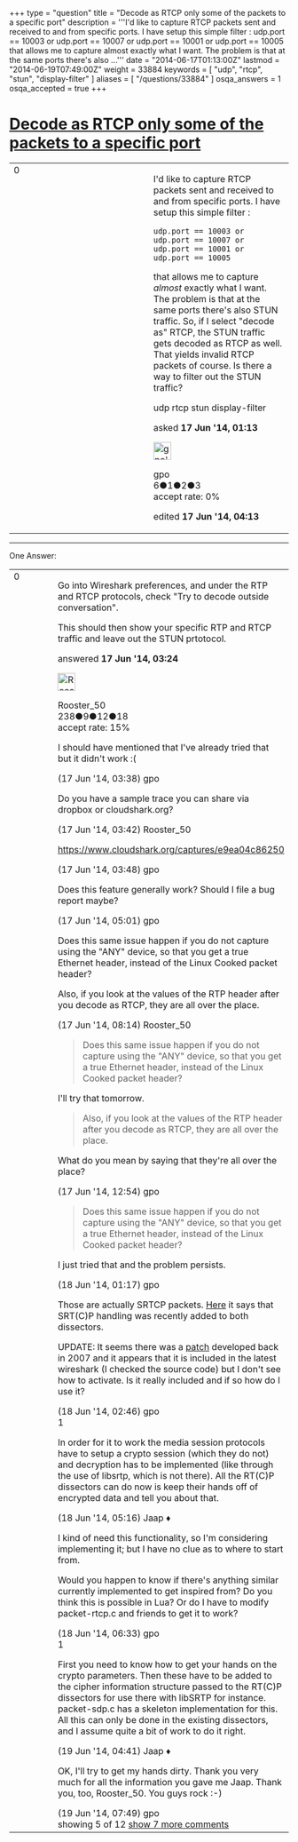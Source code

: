 +++
type = "question"
title = "Decode as RTCP only some of the packets to a specific port"
description = '''I&#x27;d like to capture RTCP packets sent and received to and from specific ports. I have setup this simple filter : udp.port == 10003 or udp.port == 10007 or udp.port == 10001 or udp.port == 10005  that allows me to capture almost exactly what I want. The problem is that at the same ports there&#x27;s also ...'''
date = "2014-06-17T01:13:00Z"
lastmod = "2014-06-19T07:49:00Z"
weight = 33884
keywords = [ "udp", "rtcp", "stun", "display-filter" ]
aliases = [ "/questions/33884" ]
osqa_answers = 1
osqa_accepted = true
+++

<div class="headNormal">

# [Decode as RTCP only some of the packets to a specific port](/questions/33884/decode-as-rtcp-only-some-of-the-packets-to-a-specific-port)

</div>

<div id="main-body">

<div id="askform">

<table id="question-table" style="width:100%;"><colgroup><col style="width: 50%" /><col style="width: 50%" /></colgroup><tbody><tr class="odd"><td style="width: 30px; vertical-align: top"><div class="vote-buttons"><span id="post-33884-upvote" class="ajax-command post-vote up" rel="nofollow" title="I like this post (click again to cancel)"> </span><div id="post-33884-score" class="post-score" title="current number of votes">0</div><span id="post-33884-downvote" class="ajax-command post-vote down" rel="nofollow" title="I dont like this post (click again to cancel)"> </span> <span id="favorite-mark" class="ajax-command favorite-mark" rel="nofollow" title="mark/unmark this question as favorite (click again to cancel)"> </span><div id="favorite-count" class="favorite-count"></div></div></td><td><div id="item-right"><div class="question-body"><p>I'd like to capture RTCP packets sent and received to and from specific ports. I have setup this simple filter :</p><pre><code>udp.port == 10003 or udp.port == 10007 or udp.port == 10001 or udp.port == 10005</code></pre><p>that allows me to capture <em>almost</em> exactly what I want. The problem is that at the same ports there's also STUN traffic. So, if I select "decode as" RTCP, the STUN traffic gets decoded as RTCP as well. That yields invalid RTCP packets of course. Is there a way to filter out the STUN traffic?</p></div><div id="question-tags" class="tags-container tags"><span class="post-tag tag-link-udp" rel="tag" title="see questions tagged &#39;udp&#39;">udp</span> <span class="post-tag tag-link-rtcp" rel="tag" title="see questions tagged &#39;rtcp&#39;">rtcp</span> <span class="post-tag tag-link-stun" rel="tag" title="see questions tagged &#39;stun&#39;">stun</span> <span class="post-tag tag-link-display-filter" rel="tag" title="see questions tagged &#39;display-filter&#39;">display-filter</span></div><div id="question-controls" class="post-controls"></div><div class="post-update-info-container"><div class="post-update-info post-update-info-user"><p>asked <strong>17 Jun '14, 01:13</strong></p><img src="https://secure.gravatar.com/avatar/da4864866c9384a178c6f3ab507b7a10?s=32&amp;d=identicon&amp;r=g" class="gravatar" width="32" height="32" alt="gpo&#39;s gravatar image" /><p><span>gpo</span><br />
<span class="score" title="6 reputation points">6</span><span title="1 badges"><span class="badge1">●</span><span class="badgecount">1</span></span><span title="2 badges"><span class="silver">●</span><span class="badgecount">2</span></span><span title="3 badges"><span class="bronze">●</span><span class="badgecount">3</span></span><br />
<span class="accept_rate" title="Rate of the user&#39;s accepted answers">accept rate:</span> <span title="gpo has no accepted answers">0%</span></p></div><div class="post-update-info post-update-info-edited"><p><span> edited <strong>17 Jun '14, 04:13</strong> </span></p></div></div><div id="comments-container-33884" class="comments-container"></div><div id="comment-tools-33884" class="comment-tools"></div><div class="clear"></div><div id="comment-33884-form-container" class="comment-form-container"></div><div class="clear"></div></div></td></tr></tbody></table>

------------------------------------------------------------------------

<div class="tabBar">

<span id="sort-top"></span>

<div class="headQuestions">

One Answer:

</div>

</div>

<span id="33885"></span>

<div id="answer-container-33885" class="answer accepted-answer">

<table style="width:100%;"><colgroup><col style="width: 50%" /><col style="width: 50%" /></colgroup><tbody><tr class="odd"><td style="width: 30px; vertical-align: top"><div class="vote-buttons"><span id="post-33885-upvote" class="ajax-command post-vote up" rel="nofollow" title="I like this post (click again to cancel)"> </span><div id="post-33885-score" class="post-score" title="current number of votes">0</div><span id="post-33885-downvote" class="ajax-command post-vote down" rel="nofollow" title="I dont like this post (click again to cancel)"> </span> <span class="accept-answer on" rel="nofollow" title="gpo has selected this answer as the correct answer"> </span></div></td><td><div class="item-right"><div class="answer-body"><p>Go into Wireshark preferences, and under the RTP and RTCP protocols, check "Try to decode outside conversation".</p><p>This should then show your specific RTP and RTCP traffic and leave out the STUN prtotocol.</p></div><div class="answer-controls post-controls"></div><div class="post-update-info-container"><div class="post-update-info post-update-info-user"><p>answered <strong>17 Jun '14, 03:24</strong></p><img src="https://secure.gravatar.com/avatar/bb79e0c62df46ecf47cc004a0a2d3cbc?s=32&amp;d=identicon&amp;r=g" class="gravatar" width="32" height="32" alt="Rooster_50&#39;s gravatar image" /><p><span>Rooster_50</span><br />
<span class="score" title="238 reputation points">238</span><span title="9 badges"><span class="badge1">●</span><span class="badgecount">9</span></span><span title="12 badges"><span class="silver">●</span><span class="badgecount">12</span></span><span title="18 badges"><span class="bronze">●</span><span class="badgecount">18</span></span><br />
<span class="accept_rate" title="Rate of the user&#39;s accepted answers">accept rate:</span> <span title="Rooster_50 has 5 accepted answers">15%</span></p></div></div><div id="comments-container-33885" class="comments-container"><span id="33886"></span><div id="comment-33886" class="comment"><div id="post-33886-score" class="comment-score"></div><div class="comment-text"><p>I should have mentioned that I've already tried that but it didn't work :(</p></div><div id="comment-33886-info" class="comment-info"><span class="comment-age">(17 Jun '14, 03:38)</span> <span class="comment-user userinfo">gpo</span></div></div><span id="33888"></span><div id="comment-33888" class="comment"><div id="post-33888-score" class="comment-score"></div><div class="comment-text"><p>Do you have a sample trace you can share via dropbox or cloudshark.org?</p></div><div id="comment-33888-info" class="comment-info"><span class="comment-age">(17 Jun '14, 03:42)</span> <span class="comment-user userinfo">Rooster_50</span></div></div><span id="33889"></span><div id="comment-33889" class="comment"><div id="post-33889-score" class="comment-score"></div><div class="comment-text"><p><a href="https://www.cloudshark.org/captures/e9ea04c86250">https://www.cloudshark.org/captures/e9ea04c86250</a></p></div><div id="comment-33889-info" class="comment-info"><span class="comment-age">(17 Jun '14, 03:48)</span> <span class="comment-user userinfo">gpo</span></div></div><span id="33890"></span><div id="comment-33890" class="comment not_top_scorer"><div id="post-33890-score" class="comment-score"></div><div class="comment-text"><p>Does this feature generally work? Should I file a bug report maybe?</p></div><div id="comment-33890-info" class="comment-info"><span class="comment-age">(17 Jun '14, 05:01)</span> <span class="comment-user userinfo">gpo</span></div></div><span id="33896"></span><div id="comment-33896" class="comment not_top_scorer"><div id="post-33896-score" class="comment-score"></div><div class="comment-text"><p>Does this same issue happen if you do not capture using the "ANY" device, so that you get a true Ethernet header, instead of the Linux Cooked packet header?</p><p>Also, if you look at the values of the RTP header after you decode as RTCP, they are all over the place.</p></div><div id="comment-33896-info" class="comment-info"><span class="comment-age">(17 Jun '14, 08:14)</span> <span class="comment-user userinfo">Rooster_50</span></div></div><span id="33907"></span><div id="comment-33907" class="comment not_top_scorer"><div id="post-33907-score" class="comment-score"></div><div class="comment-text"><blockquote><p>Does this same issue happen if you do not capture using the "ANY" device, so that you get a true Ethernet header, instead of the Linux Cooked packet header?</p></blockquote><p>I'll try that tomorrow.</p><blockquote><p>Also, if you look at the values of the RTP header after you decode as RTCP, they are all over the place.</p></blockquote><p>What do you mean by saying that they're all over the place?</p></div><div id="comment-33907-info" class="comment-info"><span class="comment-age">(17 Jun '14, 12:54)</span> <span class="comment-user userinfo">gpo</span></div></div><span id="33918"></span><div id="comment-33918" class="comment not_top_scorer"><div id="post-33918-score" class="comment-score"></div><div class="comment-text"><blockquote><p>Does this same issue happen if you do not capture using the "ANY" device, so that you get a true Ethernet header, instead of the Linux Cooked packet header?</p></blockquote><p>I just tried that and the problem persists.</p></div><div id="comment-33918-info" class="comment-info"><span class="comment-age">(18 Jun '14, 01:17)</span> <span class="comment-user userinfo">gpo</span></div></div><span id="33919"></span><div id="comment-33919" class="comment not_top_scorer"><div id="post-33919-score" class="comment-score"></div><div class="comment-text"><p>Those are actually SRTCP packets. <a href="http://wiki.wireshark.org/RTCP">Here</a> it says that SRT(C)P handling was recently added to both dissectors.</p><p>UPDATE: It seems there was a <a href="http://www.wireshark.org/lists/wireshark-dev/200703/msg00383.html">patch</a> developed back in 2007 and it appears that it is included in the latest wireshark (I checked the source code) but I don't see how to activate. Is it really included and if so how do I use it?</p></div><div id="comment-33919-info" class="comment-info"><span class="comment-age">(18 Jun '14, 02:46)</span> <span class="comment-user userinfo">gpo</span></div></div><span id="33923"></span><div id="comment-33923" class="comment"><div id="post-33923-score" class="comment-score">1</div><div class="comment-text"><p>In order for it to work the media session protocols have to setup a crypto session (which they do not) and decryption has to be implemented (like through the use of libsrtp, which is not there). All the RT(C)P dissectors can do now is keep their hands off of encrypted data and tell you about that.</p></div><div id="comment-33923-info" class="comment-info"><span class="comment-age">(18 Jun '14, 05:16)</span> <span class="comment-user userinfo">Jaap ♦</span></div></div><span id="33927"></span><div id="comment-33927" class="comment not_top_scorer"><div id="post-33927-score" class="comment-score"></div><div class="comment-text"><p>I kind of need this functionality, so I'm considering implementing it; but I have no clue as to where to start from.</p><p>Would you happen to know if there's anything similar currently implemented to get inspired from? Do you think this is possible in Lua? Or do I have to modify packet-rtcp.c and friends to get it to work?</p></div><div id="comment-33927-info" class="comment-info"><span class="comment-age">(18 Jun '14, 06:33)</span> <span class="comment-user userinfo">gpo</span></div></div><span id="33955"></span><div id="comment-33955" class="comment"><div id="post-33955-score" class="comment-score">1</div><div class="comment-text"><p>First you need to know how to get your hands on the crypto parameters. Then these have to be added to the cipher information structure passed to the RT(C)P dissectors for use there with libSRTP for instance. packet-sdp.c has a skeleton implementation for this. All this can only be done in the existing dissectors, and I assume quite a bit of work to do it right.</p></div><div id="comment-33955-info" class="comment-info"><span class="comment-age">(19 Jun '14, 04:41)</span> <span class="comment-user userinfo">Jaap ♦</span></div></div><span id="33957"></span><div id="comment-33957" class="comment not_top_scorer"><div id="post-33957-score" class="comment-score"></div><div class="comment-text"><p>OK, I'll try to get my hands dirty. Thank you very much for all the information you gave me Jaap. Thank you, too, Rooster_50. You guys rock :-)</p></div><div id="comment-33957-info" class="comment-info"><span class="comment-age">(19 Jun '14, 07:49)</span> <span class="comment-user userinfo">gpo</span></div></div></div><div id="comment-tools-33885" class="comment-tools"><span class="comments-showing"> showing 5 of 12 </span> <a href="#" class="show-all-comments-link">show 7 more comments</a></div><div class="clear"></div><div id="comment-33885-form-container" class="comment-form-container"></div><div class="clear"></div></div></td></tr></tbody></table>

</div>

<div class="paginator-container-left">

</div>

</div>

</div>

